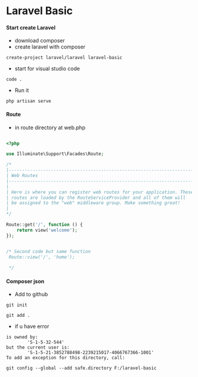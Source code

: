 # Laravel Basic


#### Start create Laravel

* download composer
* create laravel with composer

```
create-project laravel/laravel laravel-basic
```
* start for visual studio code
```
code .
```

* Run it

```
php artisan serve

```


#### Route 

* in route directory at web.php

```php

<?php

use Illuminate\Support\Facades\Route;

/*
|--------------------------------------------------------------------------
| Web Routes
|--------------------------------------------------------------------------
|
| Here is where you can register web routes for your application. These
| routes are loaded by the RouteServiceProvider and all of them will
| be assigned to the "web" middleware group. Make something great!
|
*/

Route::get('/', function () {
    return view('welcome');
});


/* Second code but same function
 Route::view('/', 'home');
 
 */

```

#### Composer json

* Add to github

```
git init

```

```
git add .

```
* if u have error

```
is owned by:
        'S-1-5-32-544'
but the current user is:
        'S-1-5-21-3852788498-2239215017-4066767366-1001'
To add an exception for this directory, call:

git config --global --add safe.directory F:/laravel-basic

```

